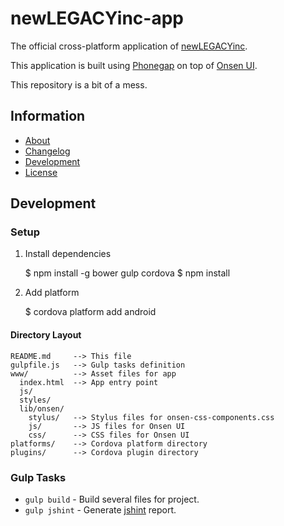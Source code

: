 newLEGACYinc-app
====

The official cross-platform application of [newLEGACYinc](https://www.youtube.com/user/newLEGACYinc).

This application is built using [Phonegap](http://phonegap.com/) on top of [Onsen UI](http://onsen.io/).

This repository is a bit of a mess.

## Information ##
 * [About](www/about.md)
 * [Changelog](CHANGELOG.md)
 * [Development](#development)
 * [License](LICENSE)

## Development ##

### Setup

1. Install dependencies

    $ npm install -g bower gulp cordova
    $ npm install

3. Add platform

    $ cordova platform add android

#### Directory Layout

    README.md     --> This file
    gulpfile.js   --> Gulp tasks definition
    www/          --> Asset files for app
      index.html  --> App entry point
      js/
      styles/
      lib/onsen/
        stylus/   --> Stylus files for onsen-css-components.css
        js/       --> JS files for Onsen UI
        css/      --> CSS files for Onsen UI
    platforms/    --> Cordova platform directory
    plugins/      --> Cordova plugin directory

### Gulp Tasks

 * `gulp build` - Build several files for project.
 * `gulp jshint` - Generate [jshint](https://github.com/jshint/jshint) report.
